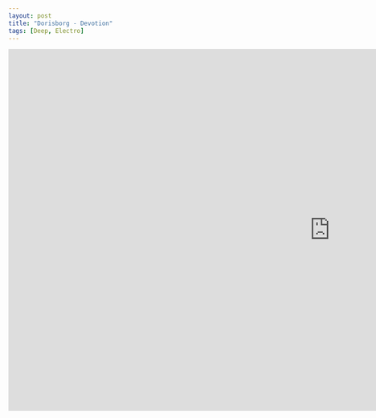 ```yaml
---
layout: post
title: "Dorisborg - Devotion"
tags: [Deep, Electro]
---
```


<div class="embed-responsive embed-responsive-16by9">
    <iframe width="1280" height="720" src="https://www.youtube.com/embed/5beTTDEFc6E" frameborder="0" allow="autoplay; encrypted-media" allowfullscreen></iframe>
</div>
